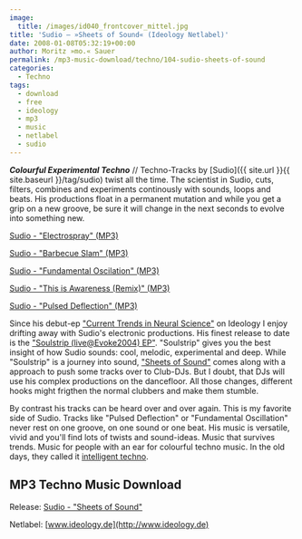 ```yaml
---
image:
  title: /images/id040_frontcover_mittel.jpg
title: 'Sudio – »Sheets of Sound« (Ideology Netlabel)'
date: 2008-01-08T05:32:19+00:00
author: Moritz »mo.« Sauer
permalink: /mp3-music-download/techno/104-sudio-sheets-of-sound
categories:
  - Techno
tags:
  - download
  - free
  - ideology
  - mp3
  - music
  - netlabel
  - sudio
---
```

***Colourful Experimental Techno*** // Techno-Tracks by [Sudio]({{ site.url }}{{ site.baseurl }}/tag/sudio) twist all the time. The scientist in Sudio, cuts, filters, combines and experiments continously with sounds, loops and beats. His productions float in a permanent mutation and while you get a grip on a new groove, be sure it will change in the next seconds to evolve into something new.

[Sudio - "Electrospray" (MP3)](http://ftp.scene.org/pub/music/groups/ideology/id040/id040_01_-_sudio-electrospray.mp3)
  
[Sudio - "Barbecue Slam" (MP3)](http://ftp.scene.org/pub/music/groups/ideology/id040/id040_02_-_sudio-barbecue_slam.mp3)
  
[Sudio - "Fundamental Oscilation" (MP3)](http://ftp.scene.org/pub/music/groups/ideology/id040/id040_03_-_sudio-fundamental_oscillation.mp3)
  
[Sudio - "This is Awareness (Remix)" (MP3)](http://ftp.scene.org/pub/music/groups/ideology/id040/id040_04_-_sudio-this_is_awareness_(lagavulin_remix).mp3)
  
[Sudio - "Pulsed Deflection" (MP3)](http://ftp.scene.org/pub/music/groups/ideology/id040/id040_05_-_sudio-pulsed_deflection.mp3)

<!--more-->

<!--adsense-->

Since his debut-ep ["Current Trends in Neural Science"](http://www.ideology.de/archives/000038.php) on Ideology I enjoy drifting away with Sudio's electronic productions. His finest release to date is the ["Soulstrip (live@Evoke2004) EP"](http://www.ideology.de/archives/000089.php). "Soulstrip" gives you the best insight of how Sudio sounds: cool, melodic, experimental and deep. While "Soulstrip" is a journey into sound, ["Sheets of Sound"](http://www.ideology.de/archives/audio000185.php) comes along with a approach to push some tracks over to Club-DJs. But I doubt, that DJs will use his complex productions on the dancefloor. All those changes, different hooks might frigthen the normal clubbers and make them stumble.

By contrast his tracks can be heard over and over again. This is my favorite side of Sudio. Tracks like "Pulsed Deflection" or "Fundamental Oscillation" never rest on one groove, on one sound or one beat. His music is versatile, vivid and you'll find lots of twists and sound-ideas. Music that survives trends. Music for people with an ear for colourful techno music. In the old days, they called it [intelligent techno](http://en.wikipedia.org/wiki/Intelligent_dance_music).

## MP3 Techno Music Download

Release: [Sudio - "Sheets of Sound"](http://www.ideology.de/archives/audio000185.php)
  
Netlabel: [www.ideology.de](http://www.ideology.de)
